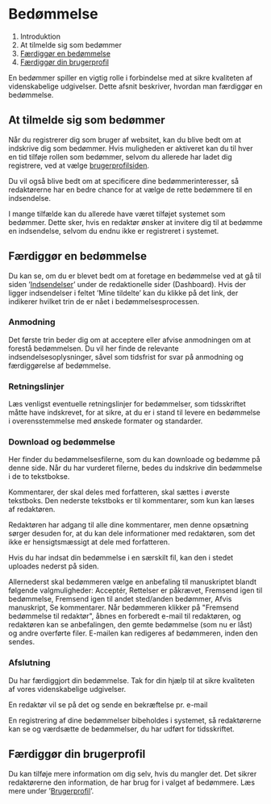 # Bedømmelse

1. Introduktion
2. At tilmelde sig som bedømmer
3. [Færdiggør en bedømmelse](#færdiggør-en-bedømmelse)
4. [Færdiggør din brugerprofil](#færdiggør-din-brugerprofil)

En bedømmer spiller en vigtig rolle i forbindelse med at sikre kvaliteten af videnskabelige udgivelser. Dette afsnit beskriver, hvordan man færdiggør en bedømmelse.

## At tilmelde sig som bedømmer

Når du registrerer dig som bruger af websitet, kan du blive bedt om at indskrive dig som bedømmer. Hvis muligheden er aktiveret kan du til hver en tid tilføje rollen som bedømmer, selvom du allerede har ladet dig registrere, ved at vælge [brugerprofilsiden](/brugerprofil.md).

Du vil også blive bedt om at specificere dine bedømmerinteresser, så redaktørerne har en bedre chance for at vælge de rette bedømmere til en indsendelse.

I mange tilfælde kan du allerede have været tilføjet systemet som bedømmer. Dette sker, hvis en redaktør ønsker at invitere dig til at bedømme en indsendelse, selvom du endnu ikke er registreret i systemet.

## Færdiggør en bedømmelse

Du kan se, om du er blevet bedt om at foretage en bedømmelse ved at gå til siden ’[Indsendelser](/indsendelser.md)’ under de redaktionelle sider \(Dashboard\). Hvis der ligger indsendelser i feltet ’Mine tildelte’ kan du klikke på det link, der indikerer hvilket trin de er nået i bedømmelsesprocessen.

### Anmodning

Det første trin beder dig om at acceptere eller afvise anmodningen om at forestå bedømmelsen. Du vil her finde de relevante indsendelsesoplysninger, såvel som tidsfrist for svar på anmodning og færdiggørelse af bedømmelse.

### Retningslinjer

Læs venligst eventuelle retningslinjer for bedømmelser, som tidsskriftet måtte have indskrevet, for at sikre, at du er i stand til levere en bedømmelse i overensstemmelse med ønskede formater og standarder.

### Download og bedømmelse

Her finder du bedømmelsesfilerne, som du kan downloade og bedømme på denne side. Når du har vurderet filerne, bedes du indskrive din bedømmelse i de to tekstbokse.

Kommentarer, der skal deles med forfatteren, skal sættes i øverste tekstboks. Den nederste tekstboks er til kommentarer, som kun kan læses af redaktøren.

Redaktøren har adgang til alle dine kommentarer, men denne opsætning sørger desuden for, at du kan dele informationer med redaktøren, som det ikke er hensigtsmæssigt at dele med forfatteren.

Hvis du har indsat din bedømmelse i en særskilt fil, kan den i stedet uploades nederst på siden.

Allernederst skal bedømmeren vælge en anbefaling til manuskriptet blandt følgende valgmuligheder: Acceptér, Rettelser er påkrævet, Fremsend igen til bedømmelse, Fremsend igen til andet sted/anden bedømmer, Afvis manuskript, Se kommentarer. Når bedømmeren klikker på "Fremsend bedømmelse til redaktør", åbnes en forberedt e-mail til redaktøren, og redaktøren kan se anbefalingen, den gemte bedømmelse \(som nu er låst\) og andre overførte filer. E-mailen kan redigeres af bedømmeren, inden den sendes.

### Afslutning

Du har færdiggjort din bedømmelse. Tak for din hjælp til at sikre kvaliteten af vores videnskabelige udgivelser.

En redaktør vil se på det og sende en bekræftelse pr. e-mail

En registrering af dine bedømmelser bibeholdes i systemet, så redaktørerne kan se og værdsætte de bedømmelser, du har udført for tidsskriftet.

## Færdiggør din brugerprofil

Du kan tilføje mere information om dig selv, hvis du mangler det. Det sikrer redaktørerne den information, de har brug for i valget af bedømmere. Læs mere under ’[Brugerprofil](/brugerprofil.md)’.

